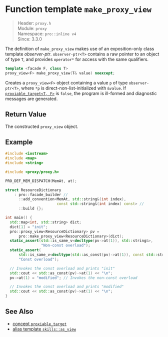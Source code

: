 # Function template `make_proxy_view`

> Header: `proxy.h`  
> Module: `proxy`  
> Namespace: `pro::inline v4`  
> Since: 3.3.0

The definition of `make_proxy_view` makes use of an exposition-only class template *observer-ptr*. `observer-ptr<T>` contains a raw pointer to an object of type `T`, and provides `operator*` for access with the same qualifiers.

```cpp
template <facade F, class T>
proxy_view<F> make_proxy_view(T& value) noexcept;
```

Creates a `proxy_view<F>` object containing a value `p` of type `observer-ptr<T>`, where `*p` is direct-non-list-initialized with `&value`. If [`proxiable_target<T, F>`](proxiable_target.md) is `false`, the program is ill-formed and diagnostic messages are generated.

## Return Value

The constructed `proxy_view` object.

## Example

```cpp
#include <iostream>
#include <map>
#include <string>

#include <proxy/proxy.h>

PRO_DEF_MEM_DISPATCH(MemAt, at);

struct ResourceDictionary
    : pro::facade_builder //
      ::add_convention<MemAt, std::string&(int index),
                       const std::string&(int index) const> //
      ::build {};

int main() {
  std::map<int, std::string> dict;
  dict[1] = "init";
  pro::proxy_view<ResourceDictionary> pv =
      pro::make_proxy_view<ResourceDictionary>(dict);
  static_assert(std::is_same_v<decltype(pv->at(1)), std::string&>,
                "Non-const overload");
  static_assert(
      std::is_same_v<decltype(std::as_const(pv)->at(1)), const std::string&>,
      "Const overload");

  // Invokes the const overload and prints "init"
  std::cout << std::as_const(pv)->at(1) << "\n";
  pv->at(1) = "modified"; // Invokes the non-const overload

  // Invokes the const overload and prints "modified"
  std::cout << std::as_const(pv)->at(1) << "\n";
}
```

## See Also

- [concept `proxiable_target`](proxiable_target.md)
- [alias template `skills::as_view`](skills_as_view.md)